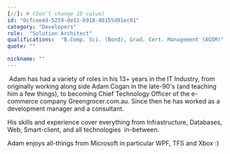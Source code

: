 ```yaml
---
[//]: # (Don't change ID value)
id: "0cfcee4d-5259-de11-b918-00155d01ec01"
category: "Developers"
role:  "Solution Architect"
qualifications:  "B.Comp. Sci. (Bond), Grad. Cert. Management (AGSM)"
quote: ""

nickname: ""
---
```


 Adam has had a variety of roles in his 13+ years in the IT Industry, from originally working along side Adam Cogan in the late-90's (and teaching him a few things), to becoming Chief Technology Officer of the e-commerce company Greengrocer.com.au. Since then he has worked as a development manager and a consultant.  

His skills and experience cover everything from Infrastructure, Databases, Web, Smart-client, and all technologies  in-between.  


Adam enjoys all-things from Microsoft in particular WPF, TFS and Xbox :)  

<ins cite="mailto:Adam%20Ezekiel" datetime="2009-06-02T12:58"></ins> 
